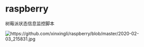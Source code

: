 # raspberry
树莓派状态信息监控脚本

![<https://github.com/xinxingli/raspberry/blob/master/2020-02-03_215831.jpg>]()
